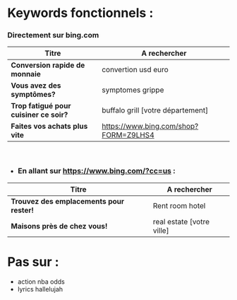 # Keywords fonctionnels :

### Directement sur bing.com
| Titre | A rechercher |
| --- | --- | 
| **Conversion rapide de monnaie** | convertion usd euro |
| **Vous avez des symptômes?** | symptomes grippe |
| **Trop fatigué pour cuisiner ce soir?** | buffalo grill \[votre département] |
| **Faites vos achats plus vite** | https://www.bing.com/shop?FORM=Z9LHS4 |


<br>


- ### En allant sur https://www.bing.com/?cc=us :
| Titre | A rechercher |
| --- | --- | 
| **Trouvez des emplacements pour rester!** | Rent room hotel| 
|**Maisons près de chez vous!** | real estate \[votre ville] |


# Pas sur : 

- action nba odds
- lyrics hallelujah







